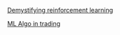 [Demystifying reinforcement learning](http://www.nervanasys.com/demystifying-deep-reinforcement-learning/)

[ML Algo in trading](http://francescopochetti.com/part-vii-backtest-portfolio-performance/)
